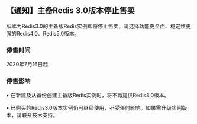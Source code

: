 ## 【通知】主备Redis 3.0版本停止售卖

版本为Redis3.0的主备版Redis实例即将停止售卖，请选择功能更全面、稳定性更强的Redis4.0、Redis5.0版本。

### 停售时间

2020年7月16日起

### 停售影响

•	在新建及从备份创建主备版Redis实例时，将不再提供Redis3.0版本。

•	已购买的Redis3.0版本实例仍可继续使用，不受任何影响。如果需升级实例版本，请联系技术支持。


